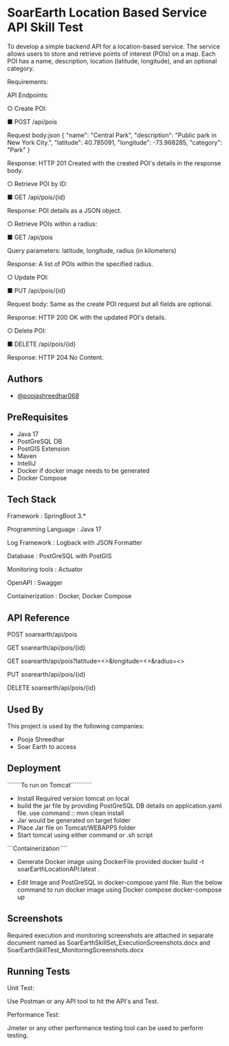 # SoarEarth Location Based Service API Skill Test

To develop a simple backend API for a location-based service. The service
allows users to store and retrieve points of interest (POIs) on a map. Each POI has a name,
description, location (latitude, longitude), and an optional category.

Requirements:

API Endpoints:

○ Create POI:

■ POST /api/pois

Request body:json
{
"name": "Central Park",
"description": "Public park in New York City.",
"latitude": 40.785091,
"longitude": -73.968285,
"category": "Park"
}

Response: HTTP 201 Created with the created POI's details in the
response body.

○ Retrieve POI by ID:

■ GET /api/pois/{id}

Response: POI details as a JSON object.

○ Retrieve POIs within a radius:

■ GET /api/pois

Query parameters: latitude, longitude, radius (in kilometers)

Response: A list of POIs within the specified radius.

○ Update POI:

■ PUT /api/pois/{id}

Request body: Same as the create POI request but all fields are optional.

Response: HTTP 200 OK with the updated POI's details.

○ Delete POI:

■ DELETE /api/pois/{id}

Response: HTTP 204 No Content.



## Authors

- [@poojashreedhar068](https://www.github.com/poojashreedhar068)


## PreRequisites

* Java 17
* PostGreSQL DB
* PostGIS Extension
* Maven
* IntelliJ
* Docker if docker image needs to be generated
* Docker Compose
  
## Tech Stack

Framework : SpringBoot 3.*

Programming Language : Java 17

Log Framework : Logback with JSON Formatter

Database : PostGreSQL with PostGIS

Monitoring tools : Actuator

OpenAPI : Swagger

Containerization : Docker, Docker Compose


## API Reference

POST soarearth/api/pois

GET soarearth/api/pois/{id}

GET soarearth/api/pois?latitude=<>&longitude=<>&radius=<>

PUT soarearth/api/pois/{id}

DELETE soarearth/api/pois/{id}


## Used By

This project is used by the following companies:

- Pooja Shreedhar
- Soar Earth to access


## Deployment

```````To run on Tomcat```````````
* Install Required version tomcat on local
* build the jar file by providing PostGreSQL DB details on application.yaml file. use command :: mvn clean install
* Jar would be generated on target folder
* Place Jar file on Tomcat/WEBAPPS folder
* Start tomcat using either command or .sh script


```Containerization````
* Generate Docker image using DockerFile provided
    docker build -t soarEarthLocationAPI:latest .

* Edit Image and PostGreSQL in docker-compose.yaml file. Run the below command to run docker image using Docker compose
        docker-compose up 

## Screenshots

Required execution and monitoring screenshots are attached in separate document named as SoarEarthSkillSet_ExecutionScreenshots.docx and SoarEarthSkillTest_MonitoringScreenshots.docx


## Running Tests

Unit Test:

Use Postman or any API tool to hit the API's and Test.

Performance Test:

Jmeter or any other performance testing tool can be used to perform testing.



